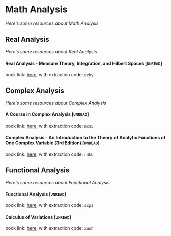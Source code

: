 # Math Analysis
*Here's some resources about Math Analysis*

## Real Analysis
*Here's some resources about Real Analysis*

#### Real Analysis - Measure Theory, Integration, and Hilbert Spaces [`UNREAD`]
book link: [here](https://pan.baidu.com/s/1RKuVjISujgyCmMmzZcRNgw), with extraction code: `czky`


## Complex Analysis
*Here's some resources about Complex Analysis*


#### A Course in Complex Analysis [`UNREAD`]
book link: [here](https://pan.baidu.com/s/1Mqvr3tAaRb_PlqDeg6EJQw), with extraction code: `nca5`


#### Complex Analysis - An Introduction to the Theory of Analytic Functions of One Complex Variable (3rd Edition) [`UNREAD`]
book link: [here](https://pan.baidu.com/s/1Giq1uRciQlykOitkOKNxBw), with extraction code: `r4kb`


## Functional Analysis
*Here's some resources about Functional Analysis*


#### Functional Analysis [`UNREAD`]
book link: [here](https://pan.baidu.com/s/1VspbQtZ7TipkOUuDjYr-CA), with extraction code: `scpz`


#### Calculus of Variations [`UNREAD`]
book link: [here](https://pan.baidu.com/s/1mi4YbBL_27pC2LV4sWDftw), with extraction code: `xuuh`